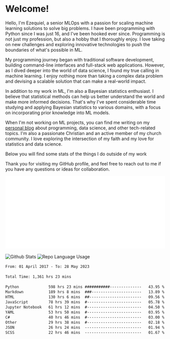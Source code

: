 # Welcome!

Hello, I'm Ezequiel, a senior MLOps with a passion for scaling machine learning solutions to solve big problems. I have been programming with Python since I was just 16, and I've been hooked ever since. Programming is not just my profession, but also a hobby that I thoroughly enjoy. I love taking on new challenges and exploring innovative technologies to push the boundaries of what's possible in ML.

My programming journey began with traditional software development, building command-line interfaces and full-stack web applications. However, as I dived deeper into the world of data science, I found my true calling in machine learning. I enjoy nothing more than taking a complex data problem and devising a scalable solution that can make a real-world impact.

In addition to my work in ML, I'm also a Bayesian statistics enthusiast. I believe that statistical methods can help us better understand the world and make more informed decisions. That's why I've spent considerable time studying and applying Bayesian statistics to various domains, with a focus on incorporating prior knowledge into ML models.

When I'm not working on ML projects, you can find me writing on my [personal blog](https://elc.github.io) about programming, data science, and other tech-related topics. I'm also a passionate Christian and an active member of my church community. I love exploring the intersection of my faith and my love for statistics and data science.

Below you will find some stats of the things I do outside of my work

Thank you for visiting my GitHub profile, and feel free to reach out to me if you have any questions or ideas for collaboration.

![RSS Feed](metrics.plugin.rss.svg)

![Github Stats](https://github-readme-stats.vercel.app/api?username=elc&show_icons=true&theme=gruvbox&border_radius=20&include_all_commits=true&count_private=true&card_width=450) ![Repo Language Usage](https://github-readme-stats.vercel.app/api/top-langs?username=elc&show_icons=true&theme=gruvbox&border_radius=20&include_all_commits=true&count_private=true&layout=compact&langs_count=5&card_width=400)


<!--START_SECTION:waka-->

```text
From: 01 April 2017 - To: 28 May 2023

Total Time: 1,361 hrs 23 mins

Python             598 hrs 23 mins ###########--------------   43.95 %
Markdown           189 hrs 8 mins  ###----------------------   13.89 %
HTML               130 hrs 6 mins  ##-----------------------   09.56 %
JavaScript         78 hrs 39 mins  #------------------------   05.78 %
Jupyter Notebook   61 hrs 12 mins  #------------------------   04.50 %
YAML               53 hrs 50 mins  #------------------------   03.95 %
C#                 40 hrs 46 mins  #------------------------   03.00 %
Other              29 hrs 38 mins  #------------------------   02.18 %
JSON               26 hrs 24 mins  -------------------------   01.94 %
SCSS               22 hrs 46 mins  -------------------------   01.67 %
```

<!--END_SECTION:waka-->
